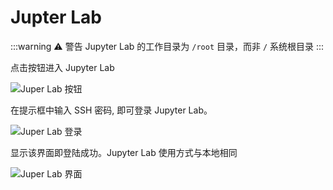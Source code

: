 # Jupter Lab

:::warning ⚠️ 警告
Jupyter Lab 的工作目录为 `/root` 目录，而非 `/` 系统根目录
:::

点击按钮进入 Jupyter Lab

![Juper Lab 按钮](/guide/usage/instances/jupter-lab1.webp)

在提示框中输入 SSH 密码, 即可登录 Jupyter Lab。

![Juper Lab 登录](/guide/usage/instances/jupter-lab2.webp)

显示该界面即登陆成功。Jupyter Lab 使用方式与本地相同

![Juper Lab 界面](/guide/usage/instances/jupter-lab3.webp)
